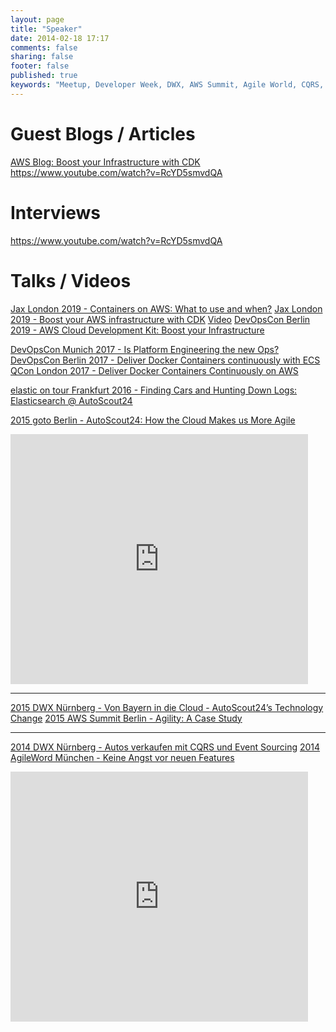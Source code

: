 ```yaml
---
layout: page
title: "Speaker"
date: 2014-02-18 17:17
comments: false
sharing: false
footer: false
published: true
keywords: "Meetup, Developer Week, DWX, AWS Summit, Agile World, CQRS, Event Sourcing, AutoScout24, Scout24, RIO"
---
```


# Guest Blogs / Articles
[AWS Blog: Boost your Infrastructure with CDK](https://aws.amazon.com/blogs/aws/boost-your-infrastructure-with-cdk/)
https://www.youtube.com/watch?v=RcYD5smvdQA

# Interviews
https://www.youtube.com/watch?v=RcYD5smvdQA

# Talks / Videos
[Jax London 2019 - Containers on AWS: What to use and when?](https://devops.jaxlondon.com/docker-kubernetes/containers-on-aws-what-to-use-and-when/)
[Jax London 2019 - Boost your AWS infrastructure with CDK](https://devops.jaxlondon.com/cloud-platforms/boost-your-aws-infrastructure/) [Video](https://www.youtube.com/watch?v=a00oRzbOfqo)
[DevOpsCon Berlin 2019 - AWS Cloud Development Kit: Boost your Infrastructure](https://devopscon.io/cloud-platforms-serverless/aws-cloud-development-kit-boost-your-infrastructure/)

[DevOpsCon Munich 2017 - Is Platform Engineering the new Ops?](https://devopscon.io/business-company-culture/is-platform-engineering-the-new-ops/)
[DevOpsCon Berlin 2017 - Deliver Docker Containers continuously with ECS](https://devopscon.io/kubernetes-ecosystem/deliver-docker-containers-continuously-with-ecs/)
[ QCon London 2017 - Deliver Docker Containers Continuously on AWS](https://qconlondon.com/presentation/deliver-docker-containers-continuously-on-AWS)

[elastic on tour Frankfurt 2016 - Finding Cars and Hunting Down Logs: Elasticsearch @ AutoScout24](https://www.elastic.co/elasticon/tour/2016/frankfurt-en)


[2015 goto Berlin - AutoScout24: How the Cloud Makes us More Agile](http://gotocon.com/berlin-2015/presentation/AutoScout24:%20How%20the%20Cloud%20Makes%20us%20More%20Agile)


<iframe src="http://www.slideshare.net/slideshow/embed_code/55900826" width="476" height="400" frameborder="0" marginwidth="0" marginheight="0" scrolling="no"></iframe>

---------------------------------------

[2015 DWX Nürnberg - Von Bayern in die Cloud - AutoScout24’s Technology Change](http://www.developer-week.de/Programm/Veranstaltung/%28event%29/18452)
[2015 AWS Summit Berlin - Agility: A Case Study](http://aws.amazon.com/summits/berlin/sessions/)

---------------------------------------

[2014 DWX Nürnberg - Autos verkaufen mit CQRS und Event Sourcing](http://www.developer-week.de/Programm/Veranstaltung/%28event%29/14271)
[2014 AgileWord München - Keine Angst vor neuen Features](http://www.agileworld.de)

<iframe src="http://www.slideshare.net/slideshow/embed_code/36537693" width="476" height="400" frameborder="0" marginwidth="0" marginheight="0" scrolling="no"></iframe>
